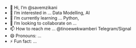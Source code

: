 - 👋 Hi, I’m @savemzikani
- 👀 I’m interested in ... Data Modelling, AI 
- 🌱 I’m currently learning ... Python, 
- 💞️ I’m looking to collaborate on ...
- 📫 How to reach me ... @tinoewekwamberi Telegram/Signal 
- 😄 Pronouns: ...
- ⚡ Fun fact: ...

<!---
savemzikani/savemzikani is a ✨ special ✨ repository because its `README.md` (this file) appears on your GitHub profile.
You can click the Preview link to take a look at your changes.
--->

